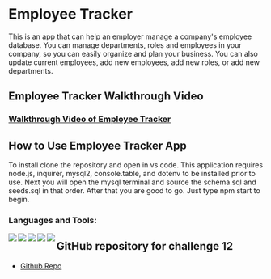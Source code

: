 # Employee Tracker

This is an app that can help an employer manage a company's employee database. You can manage departments, roles and employees in your company, so you can easily organize and plan your business. You can also update current employees, add new employees, add new roles, or add new departments.

## Employee Tracker Walkthrough Video

### [Walkthrough Video of Employee Tracker](https://drive.google.com/file/d/17AAnIEuOBtziVv-bjcA3lNtHI-kgVDNk/view?usp=sharing)

## How to Use Employee Tracker App

To install clone the repository and open in vs code. This application requires node.js, inquirer, mysql2, console.table, and dotenv to be installed prior to use. Next you will open the mysql terminal and source the schema.sql and seeds.sql in that order. After that you are good to go. Just type npm start to begin.

### Languages and Tools:

<img align="left" src="https://img.shields.io/badge/JavaScript-323330?style=for-the-badge&logo=javascript&logoColor=F7DF1E" />

<img align="left" src="https://img.shields.io/badge/VSCode-0078D4?style=for-the-badge&logo=visual%20studio%20code&logoColor=white" />

<img align="left" src="https://img.shields.io/badge/Node.js-339933?style=for-the-badge&logo=nodedotjs&logoColor=white" />

<img align="left" src="https://img.shields.io/badge/npm-CB3837?style=for-the-badge&logo=npm&logoColor=white" />

<img align="left" src="https://img.shields.io/badge/MySQL-005C84?style=for-the-badge&logo=mysql&logoColor=white" />

## GitHub repository for challenge 12

-   [Github Repo](https://github.com/joliver521/employee-tracker)
